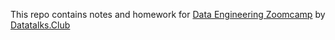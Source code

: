 This repo contains notes and homework for <a href="https://github.com/DataTalksClub/data-engineering-zoomcamp">Data Engineering Zoomcamp</a> by <a href="https://datatalks.club/">Datatalks.Club</a>
